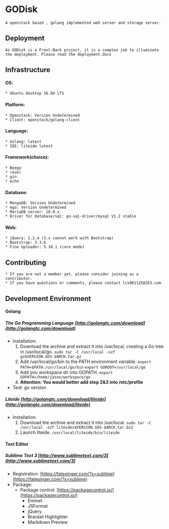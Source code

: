 # GODisk

	A openstack based , golang implemented web server and storage server.

## Deployment

	As GODisk is a Front-Back project, it is a complex job to illuminate the deployment. Please read the deployment.docx


## Infrastructure

#### OS:

	* Ubuntu Desktop 16.04 LTS

#### Platform:

	* Openstack: Version Undetermined
	* Client: openstack/golang-client

#### Language:

	* Golang: latest
	* IDE: liteide latest

#### Framework(choice):

	* Beego
	* revel
	* gin
	* echo

#### Database:

	* MongoDB: Version Undetermined
	* mgo: Version Undetermined
	* MariaDB server: 10.0.x
	* Driver for database/sql: go-sql-driver/mysql V1.2 stable

#### Web:

	* jQuery: 2.2.4 (3.x cannot work with Bootstrap)
	* Bootstrap: 3.3.6
	* Fine Uploader: 5.10.1 (core mode)

## Contributing

	* If you are not a member yet, please consider joining as a contributor.
	* If you have questions or comments, please contact lcx061125@163.com 

## Development Environment

#### Golang

##### The Go Programming Language  [http://golangtc.com/download](http://golangtc.com/download)

* Installation:  
	1. 	Download the archive and extract it into /usr/local, creating a Go tree in /usr/local/go.
	`sudo tar -C /usr/local -xzf go$VERSION.$OS-$ARCH.tar.gz`
	2.  Add /usr/local/go/bin to the PATH environment variable.
	`export PATH=$PATH:/usr/local/go/bin`
	`export GOROOT=/usr/local/go` 
	3.  Add you workspace dir into GOPATH.
	`export GOPATH=/home/jason/workspace/go`
	4. 	**Attention: You would better add step 2&3 into /etc/profile**
* Test: go version
		
##### Liteide  [http://golangtc.com/download/liteide](http://golangtc.com/download/liteide)

* Installation:
	1.  Download the archive and extract it into /usr/local.
	`sudo tar -C /usr/local -xzf liteidex$VERSION.$OS-$ARCH.tar.bz2`
	2.  Launch liteide.
	`/usr/local/liteide/bin/liteide`

#### Text Editor

##### Sublime Text 3  [http://www.sublimetext.com/3](http://www.sublimetext.com/3)

* Registration: [https://fatesinger.com/?s=sublime](https://fatesinger.com/?s=sublime)
* Package:
	* Package control: [https://packagecontrol.io/](https://packagecontrol.io/)
		* Emmet
		* JSFormat
		* jQuery
		* Bracket Highlighter
		* Markdown Preview
